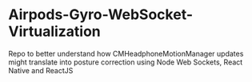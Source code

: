 # Airpods-Gyro-WebSocket-Virtualization
Repo to better understand how CMHeadphoneMotionManager updates might translate into posture correction using Node Web Sockets, React Native and ReactJS
